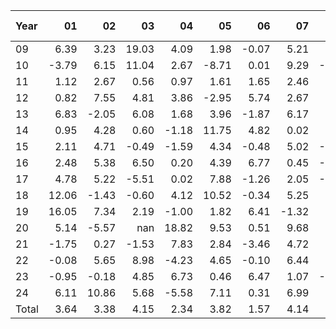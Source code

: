 | Year   |               01   |               02   |               03   |               04   |               05   |               06   |               07   |               08   |               09   |               10   |               11   |               12   |     Total ,     |
|:-------|-------------------:|-------------------:|-------------------:|-------------------:|-------------------:|-------------------:|-------------------:|-------------------:|-------------------:|-------------------:|-------------------:|-------------------:|----------------:|
| 09     |               6.39 |               3.23 |              19.03 |               4.09 |               1.98 |              -0.07 |               5.21 |               3.20 |               3.93 |              -0.45 |               4.77 |              12.35 |            5.30 |
| 10     |              -3.79 |               6.15 |              11.04 |               2.67 |              -8.71 |               0.01 |               9.29 |              -1.90 |               5.60 |               3.68 |               5.68 |               1.49 |            2.60 |
| 11     |               1.12 |               2.67 |               0.56 |               0.97 |               1.61 |               1.65 |               2.46 |               0.77 |               0.75 |               9.98 |               6.85 |               4.38 |            2.82 |
| 12     |               0.82 |               7.55 |               4.81 |               3.86 |              -2.95 |               5.74 |               2.67 |               6.41 |               3.11 |               0.60 |               1.83 |               1.95 |            3.03 |
| 13     |               6.83 |              -2.05 |               6.08 |               1.68 |               3.96 |              -1.87 |               6.17 |               0.40 |               4.20 |               7.26 |               5.08 |               2.75 |            3.37 |
| 14     |               0.95 |               4.28 |               0.60 |              -1.18 |              11.75 |               4.82 |               0.02 |               6.35 |              -1.57 |               4.30 |               6.97 |              -0.37 |            3.08 |
| 15     |               2.11 |               4.71 |              -0.49 |              -1.59 |               4.34 |              -0.48 |               5.02 |              -1.25 |               4.28 |               8.92 |               0.28 |              -2.77 |            1.92 |
| 16     |               2.48 |               5.38 |               6.50 |               0.20 |               4.39 |               6.77 |               0.45 |              -0.17 |               0.96 |              -2.65 |               7.38 |              -0.65 |            2.59 |
| 17     |               4.78 |               5.22 |              -5.51 |               0.02 |               7.88 |              -1.26 |               2.05 |              -0.90 |               5.39 |               2.76 |               3.92 |              -0.66 |            1.98 |
| 18     |              12.06 |              -1.43 |              -0.60 |               4.12 |              10.52 |              -0.34 |               5.25 |               3.42 |               1.14 |              -4.90 |               8.38 |              -2.03 |            2.97 |
| 19     |              16.05 |               7.34 |               2.19 |              -1.00 |               1.82 |               6.41 |              -1.32 |               6.06 |              -0.34 |               0.35 |               3.94 |               0.27 |            3.48 |
| 20     |               5.14 |              -5.57 |             nan    |              18.82 |               9.53 |               0.51 |               9.68 |               1.65 |              -4.88 |              -2.69 |               9.61 |               7.37 |            4.47 |
| 21     |              -1.75 |               0.27 |              -1.53 |               7.83 |               2.84 |              -3.46 |               4.72 |               2.67 |              -0.17 |               7.76 |              -1.56 |               6.01 |            1.97 |
| 22     |              -0.08 |               5.65 |               8.98 |              -4.23 |               4.65 |              -0.10 |               6.44 |               9.44 |              -1.36 |              18.07 |              -0.62 |              -1.85 |            3.75 |
| 23     |              -0.95 |              -0.18 |               4.85 |               6.73 |               0.46 |               6.47 |               1.07 |              -0.55 |              -5.00 |               1.31 |              19.02 |              11.92 |            3.76 |
| 24     |               6.11 |              10.86 |               5.68 |              -5.58 |               7.11 |               0.31 |               6.99 |               1.34 |               1.06 |               1.69 |             nan    |             nan    |            3.56 |
| Total  |               3.64 |               3.38 |               4.15 |               2.34 |               3.82 |               1.57 |               4.14 |               2.31 |               1.07 |               3.50 |               5.44 |               2.68 |            3.17 |